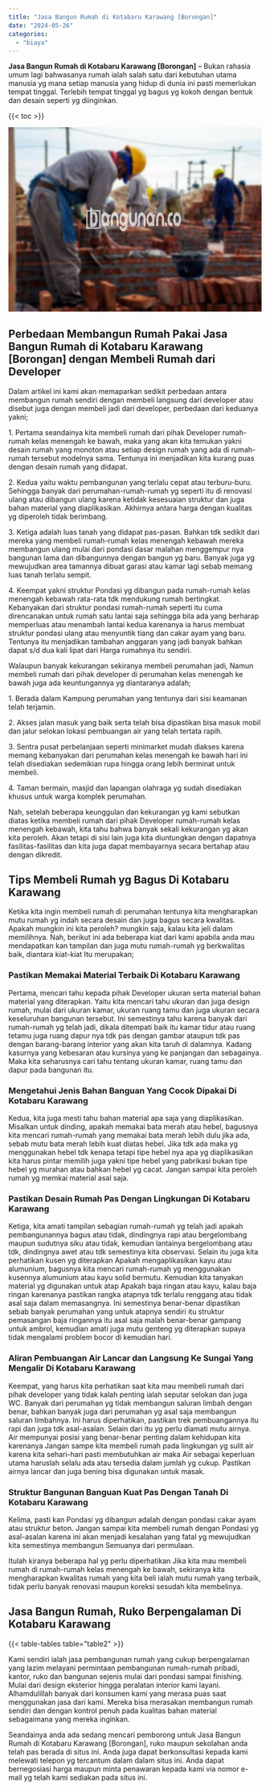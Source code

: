 ```yaml
---
title: "Jasa Bangun Rumah di Kotabaru Karawang [Borongan]"
date: "2024-05-26"
categories: 
  - "biaya"
---
```


**Jasa Bangun Rumah di Kotabaru Karawang \[Borongan\]** – Bukan rahasia umum lagi bahwasanya rumah ialah salah satu dari kebutuhan utama manusia yg mana setiap manusia yang hidup di dunia ini pasti memerlukan tempat tinggal. Terlebih tempat tinggal yg bagus yg kokoh dengan bentuk dan desain seperti yg diinginkan.

{{< toc >}}

![Jasa Bangun Rumah di Kotabaru Karawang [Borongan]](/images/borong-bangunan-01.png)

## Perbedaan Membangun Rumah Pakai Jasa Bangun Rumah di Kotabaru Karawang \[Borongan\] dengan Membeli Rumah dari Developer

Dalam artikel ini kami akan memaparkan sedikit perbedaan antara membangun rumah sendiri dengan membeli langsung dari developer atau disebut juga dengan membeli jadi dari developer, perbedaan dari keduanya yakni;

1\. Pertama seandainya kita membeli rumah dari pihak Developer rumah-rumah kelas menengah ke bawah, maka yang akan kita temukan yakni desain rumah yang monoton atau setiap design rumah yang ada di rumah-rumah tersebut modelnya sama. Tentunya ini menjadikan kita kurang puas dengan desain rumah yang didapat.

2\. Kedua yaitu waktu pembangunan yang terlalu cepat atau terburu-buru. Sehingga banyak dari perumahan-rumah-rumah yg seperti itu di renovasi ulang atau dibangun ulang karena ketidak kesesuaian struktur dan juga bahan material yang diaplikasikan. Akhirnya antara harga dengan kualitas yg diperoleh tidak berimbang.

3\. Ketiga adalah luas tanah yang didapat pas-pasan. Bahkan tdk sedikit dari mereka yang membeli rumah-rumah kelas menengah kebawah mereka membangun ulang mulai dari pondasi dasar malahan menggempur nya bangunan lama dan dibangunnya dengan bangun yg baru. Banyak juga yg mewujudkan area tamannya dibuat garasi atau kamar lagi sebab memang luas tanah terlalu sempit.

4\. Keempat yakni struktur Pondasi yg dibangun pada rumah-rumah kelas menengah kebawah rata-rata tdk mendukung rumah bertingkat. Kebanyakan dari struktur pondasi rumah-rumah seperti itu cuma direncanakan untuk rumah satu lantai saja sehingga bila ada yang berharap memperluas atau menambah lantai kedua karenanya ia harus membuat struktur pondasi ulang atau menyuntik tiang dan cakar ayam yang baru. Tentunya itu menjadikan tambahan anggaran yang jadi banyak bahkan dapat s/d dua kali lipat dari Harga rumahnya itu sendiri.

Walaupun banyak kekurangan sekiranya membeli perumahan jadi, Namun membeli rumah dari pihak developer di perumahan kelas menengah ke bawah juga ada keuntungannya yg diantaranya adalah;

1\. Berada dalam Kampung perumahan yang tentunya dari sisi keamanan telah terjamin.

2\. Akses jalan masuk yang baik serta telah bisa dipastikan bisa masuk mobil dan jalur selokan lokasi pembuangan air yang telah tertata rapih.

3\. Sentra pusat perbelanjaan seperti minimarket mudah diakses karena memang kebanyakan dari perumahan kelas menengah ke bawah hari ini telah disediakan sedemikian rupa hingga orang lebih berminat untuk membeli.

4\. Taman bermain, masjid dan lapangan olahraga yg sudah disediakan khusus untuk warga komplek perumahan.

Nah, setelah beberapa keunggulan dan kekurangan yg kami sebutkan diatas ketika membeli rumah dari pihak Developer rumah-rumah kelas menengah kebawah, kita tahu bahwa banyak sekali kekurangan yg akan kita peroleh. Akan tetapi di sisi lain juga kita diuntungkan dengan dapatnya fasilitas-fasilitas dan kita juga dapat membayarnya secara bertahap atau dengan dikredit.

## Tips Membeli Rumah yg Bagus Di Kotabaru Karawang

Ketika kita ingin membeli rumah di perumahan tentunya kita mengharapkan mutu rumah yg indah secara desain dan juga bagus secara kwalitas. Apakah mungkin ini kita peroleh? mungkin saja, kalau kita jeli dalam memilihnya. Nah, berikut ini ada beberapa kiat dari kami apabila anda mau mendapatkan kan tampilan dan juga mutu rumah-rumah yg berkwalitas baik, diantara kiat-kiat Itu merupakan;

### Pastikan Memakai Material Terbaik Di Kotabaru Karawang

Pertama, mencari tahu kepada pihak Developer ukuran serta material bahan material yang diterapkan. Yaitu kita mencari tahu ukuran dan juga design rumah, mulai dari ukuran kamar, ukuran ruang tamu dan juga ukuran secara keseluruhan bangunan tersebut. Ini semestinya tahu karena banyak dari rumah-rumah yg telah jadi, dikala ditempati baik itu kamar tidur atau ruang tetamu juga ruang dapur nya tdk pas dengan gambar ataupun tdk pas dengan barang-barang interior yang akan kita taruh di dalamnya. Kadang kasurnya yang kebesaran atau kursinya yang ke panjangan dan sebagainya. Maka kita seharusnya cari tahu tentang ukuran kamar, ruang tamu dan dapur pada bangunan itu.

### Mengetahui Jenis Bahan Banguan Yang Cocok Dipakai Di Kotabaru Karawang

Kedua, kita juga mesti tahu bahan material apa saja yang diaplikasikan. Misalkan untuk dinding, apakah memakai bata merah atau hebel, bagusnya kita mencari rumah-rumah yang memakai bata merah lebih dulu jika ada, sebab mutu bata merah lebih kuat diatas hebel. Jika tdk ada maka yg menggunakan hebel tdk kenapa tetapi tipe hebel nya apa yg diaplikasikan kita harus pintar memilih juga yakni tipe hebel yang pabrikasi bukan tipe hebel yg murahan atau bahkan hebel yg cacat. Jangan sampai kita peroleh rumah yg memkai material asal saja.

### Pastikan Desain Rumah Pas Dengan Lingkungan Di Kotabaru Karawang

Ketiga, kita amati tampilan sebagian rumah-rumah yg telah jadi apakah pembangunannya bagus atau tidak, dindingnya rapi atau bergelombang maupun sudutnya siku atau tidak, kemudian lantainya bergelombang atau tdk, dindingnya awet atau tdk semestinya kita observasi. Selain itu juga kita perhatikan kusen yg diterapkan Apakah mengaplikasikan kayu atau alumunium, bagusnya kita mencari rumah-rumah yg menggunakan kusennya alumunium atau kayu solid bermutu. Kemudian kita tanyakan material yg digunakan untuk atap Apakah baja ringan atau kayu, kalau baja ringan karenanya pastikan rangka atapnya tdk terlalu renggang atau tidak asal saja dalam memasangnya. Ini semestinya benar-benar dipastikan sebab banyak perumahan yang untuk atapnya sendiri itu struktur pemasangan baja ringannya itu asal saja malah benar-benar gampang untuk ambrol, kemudian amati juga mutu genteng yg diterapkan supaya tidak mengalami problem bocor di kemudian hari.

### Aliran Pembuangan Air Lancar dan Langsung Ke Sungai Yang Mengalir Di Kotabaru Karawang

Keempat, yang harus kita perhatikan saat kita mau membeli rumah dari pihak developer yang tidak kalah penting ialah seputar selokan dan juga WC. Banyak dari perumahan yg tidak membangun saluran limbah dengan benar, bahkan banyak juga dari perumahan yg asal saja membangun saluran limbahnya. Ini harus diperhatikan, pastikan trek pembuangannya itu rapi dan juga tdk asal-asalan. Selain dari itu yg perlu diamati mutu airnya. Air mempunyai posisi yang benar-benar penting dalam kehidupan kita karenanya Jangan sampe kita membeli rumah pada lingkungan yg sulit air karena kita sehari-hari pasti membutuhkan air maka Air sebagai keperluan utama haruslah selalu ada atau tersedia dalam jumlah yg cukup. Pastikan airnya lancar dan juga bening bisa digunakan untuk masak.

### Struktur Bangunan Banguan Kuat Pas Dengan Tanah Di Kotabaru Karawang

Kelima, pasti kan Pondasi yg dibangun adalah dengan pondasi cakar ayam atau struktur beton. Jangan sampai kita membeli rumah dengan Pondasi yg asal-asalan karena ini akan menjadi kesalahan yang fatal yg mewujudkan kita semestinya membangun Semuanya dari permulaan.

Itulah kiranya beberapa hal yg perlu diperhatikan Jika kita mau membeli rumah di rumah-rumah kelas menengah ke bawah, sekiranya kita mengharapkan kwalitas rumah yang kita beli ialah mutu rumah yang terbaik, tidak perlu banyak renovasi maupun koreksi sesudah kita membelinya.

## Jasa Bangun Rumah, Ruko Berpengalaman Di Kotabaru Karawang

{{< table-tables table="table2" >}}

Kami sendiri ialah jasa pembangunan rumah yang cukup berpengalaman yang lazim melayani permintaan pembangunan rumah-rumah pribadi, kantor, ruko dan bangunan sejenis mulai dari pondasi sampai finishing. Mulai dari design eksterior hingga peralatan interior kami layani. Alhamdulillah banyak dari konsumen kami yang merasa puas saat menggunakan jasa dari kami. Mereka bisa merasakan membangun rumah sendiri dan dengan kontrol penuh pada kualitas bahan material sebagaimana yang mereka inginkan.

Seandainya anda ada sedang mencari pemborong untuk Jasa Bangun Rumah di Kotabaru Karawang \[Borongan\], ruko maupun sekolahan anda telah pas berada di situs ini. Anda juga dapat berkonsultasi kepada kami melewati telepon yg tercantum dalam dalam situs ini. Anda dapat bernegosiasi harga maupun minta penawaran kepada kami via nomor e-mail yg telah kami sediakan pada situs ini.
